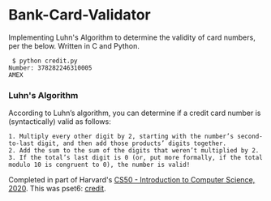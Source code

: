 # Bank-Card-Validator
Implementing Luhn's Algorithm to determine the validity of card numbers, per the below. Written in C and Python.

```
 $ python credit.py
Number: 378282246310005
AMEX
```

### Luhn's Algorithm
According to Luhn’s algorithm, you can determine if a credit card number is (syntactically) valid as follows:
```
1. Multiply every other digit by 2, starting with the number’s second-to-last digit, and then add those products’ digits together.
2. Add the sum to the sum of the digits that weren’t multiplied by 2.
3. If the total’s last digit is 0 (or, put more formally, if the total modulo 10 is congruent to 0), the number is valid!
```

Completed in part of Harvard's [CS50 - Introduction to Computer Science, 2020](https://cs50.harvard.edu/x/2020/).
This was pset6: [credit](https://cs50.harvard.edu/x/2020/psets/6/credit/).
 
